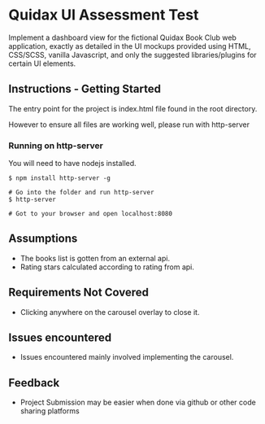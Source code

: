 # Quidax UI Assessment Test

Implement a dashboard view for the fictional Quidax Book Club web application, exactly as detailed in the UI mockups provided using HTML, CSS/SCSS, vanilla Javascript, and  only  the suggested libraries/plugins for certain UI elements.

## Instructions - Getting Started

The entry point for the project is index.html file found in the root directory. 

However to ensure all files are working well, please run with http-server

### Running on http-server

You will need to have nodejs installed.

```# Install http-server
$ npm install http-server -g

# Go into the folder and run http-server
$ http-server

# Got to your browser and open localhost:8080

```

## Assumptions

- The books list is gotten from an external api. 
- Rating stars calculated according to rating from api.

## Requirements Not Covered

- Clicking anywhere on the carousel overlay to close it.

## Issues encountered

- Issues encountered mainly involved implementing the carousel. 

## Feedback 

- Project Submission may be easier when done via github or other code sharing platforms


